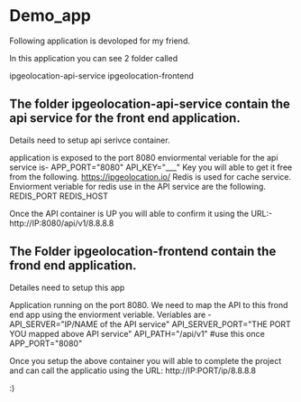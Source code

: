 # Demo_app
Following application is devoloped for my friend.

In this application you can see 2 folder called

ipgeolocation-api-service
ipgeolocation-frontend

## The folder ipgeolocation-api-service contain the api service for the front end application.

Details need to setup api serivce container.


application is exposed to the port 8080
enviormental veriable for  the api service is-
APP_PORT="8080"
API_KEY="___"
Key you will able to get it free from the following.
https://ipgeolocation.io/
Redis is used for cache service.
Enviorment veriable for redis use in the API service are the following.
REDIS_PORT
REDIS_HOST


Once the API container is UP you will able to confirm it using the URL:- http://IP:8080/api/v1/8.8.8.8

## The Folder ipgeolocation-frontend contain the frond end application.

Detailes need to setup this app


Application running on the port 8080.
We need to map the API to this frond end app using the enviorment veriable.
Veriables are -
API_SERVER="IP/NAME of the API service"
API_SERVER_PORT="THE PORT YOU mapped above API service"
API_PATH="/api/v1" #use this once
APP_PORT="8080"

Once you setup the above container you will able to complete the project and can call the applicatio using the URL: http://IP:PORT/ip/8.8.8.8

:)


